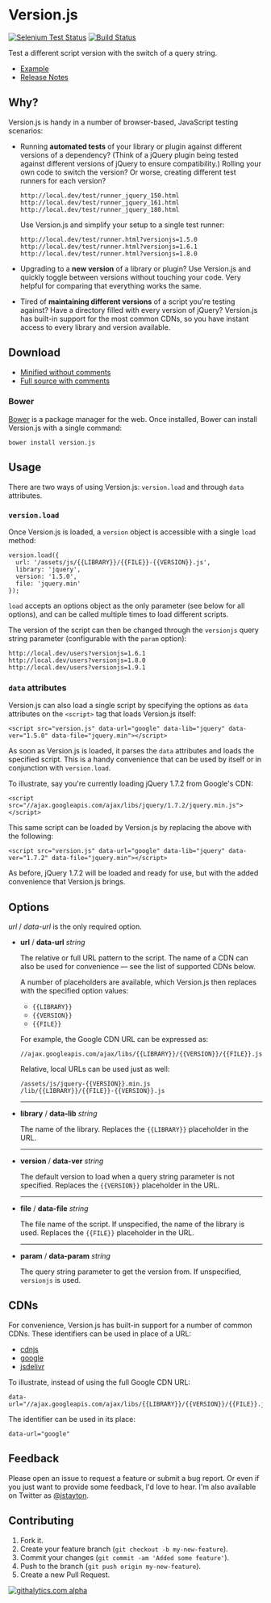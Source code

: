 Version.js
==========

[![Selenium Test Status](https://saucelabs.com/buildstatus/versionjs)](https://saucelabs.com/u/versionjs)
[![Build Status](https://secure.travis-ci.org/jstayton/version.js.png?branch=master)](https://travis-ci.org/jstayton/version.js)

Test a different script version with the switch of a query string.

*   [Example](http://jstayton.github.io/version.js)
*   [Release Notes](https://github.com/jstayton/version.js/wiki/Release-Notes)

Why?
----

Version.js is handy in a number of browser-based, JavaScript testing scenarios:

*   Running **automated tests** of your library or plugin against different
    versions of a dependency? (Think of a jQuery plugin being tested against
    different versions of jQuery to ensure compatibility.) Rolling your own code
    to switch the version? Or worse, creating different test runners for each
    version?

        http://local.dev/test/runner_jquery_150.html
        http://local.dev/test/runner_jquery_161.html
        http://local.dev/test/runner_jquery_180.html

    Use Version.js and simplify your setup to a single test runner:

        http://local.dev/test/runner.html?versionjs=1.5.0
        http://local.dev/test/runner.html?versionjs=1.6.1
        http://local.dev/test/runner.html?versionjs=1.8.0

*   Upgrading to a **new version** of a library or plugin? Use Version.js and
    quickly toggle between versions without touching your code. Very helpful for
    comparing that everything works the same.

*   Tired of **maintaining different versions** of a script you're testing
    against? Have a directory filled with every version of jQuery? Version.js
    has built-in support for the most common CDNs, so you have instant access to
    every library and version available.

Download
--------

*   [Minified without comments](https://raw.github.com/jstayton/version.js/master/build/version.min.js)
*   [Full source with comments](https://raw.github.com/jstayton/version.js/master/build/version.js)

### Bower

[Bower](http://bower.io) is a package manager for the web. Once installed, Bower
can install Version.js with a single command:

    bower install version.js

Usage
-----

There are two ways of using Version.js: `version.load` and through `data`
attributes.

### `version.load`

Once Version.js is loaded, a `version` object is accessible with a single `load`
method:

    version.load({
      url: '/assets/js/{{LIBRARY}}/{{FILE}}-{{VERSION}}.js',
      library: 'jquery',
      version: '1.5.0',
      file: 'jquery.min'
    });

`load` accepts an options object as the only parameter (see below for all
options), and can be called multiple times to load different scripts.

The version of the script can then be changed through the `versionjs` query
string parameter (configurable with the `param` option):

    http://local.dev/users?versionjs=1.6.1
    http://local.dev/users?versionjs=1.8.0
    http://local.dev/users?versionjs=1.9.1

### `data` attributes

Version.js can also load a single script by specifying the options as `data`
attributes on the `<script>` tag that loads Version.js itself:

    <script src="version.js" data-url="google" data-lib="jquery" data-ver="1.5.0" data-file="jquery.min"></script>

As soon as Version.js is loaded, it parses the `data` attributes and loads the
specified script. This is a handy convenience that can be used by itself or in
conjunction with `version.load`.

To illustrate, say you're currently loading jQuery 1.7.2 from Google's CDN:

    <script src="//ajax.googleapis.com/ajax/libs/jquery/1.7.2/jquery.min.js"></script>

This same script can be loaded by Version.js by replacing the above with the
following:

    <script src="version.js" data-url="google" data-lib="jquery" data-ver="1.7.2" data-file="jquery.min"></script>

As before, jQuery 1.7.2 will be loaded and ready for use, but with the added
convenience that Version.js brings.

Options
-------

_url_ / _data-url_ is the only required option.

*   **url** / **data-url** _string_

    The relative or full URL pattern to the script. The name of a CDN can also
    be used for convenience — see the list of supported CDNs below.

    A number of placeholders are available, which Version.js then replaces with
    the specified option values:

    *   `{{LIBRARY}}`
    *   `{{VERSION}}`
    *   `{{FILE}}`

    For example, the Google CDN URL can be expressed as:

        //ajax.googleapis.com/ajax/libs/{{LIBRARY}}/{{VERSION}}/{{FILE}}.js

    Relative, local URLs can be used just as well:

        /assets/js/jquery-{{VERSION}}.min.js
        /lib/{{LIBRARY}}/{{FILE}}-{{VERSION}}.js

    ----------------------------------------------------------------------------
*   **library** / **data-lib** _string_

    The name of the library. Replaces the `{{LIBRARY}}` placeholder in the URL.

    ----------------------------------------------------------------------------
*   **version** / **data-ver** _string_

    The default version to load when a query string parameter is not specified.
    Replaces the `{{VERSION}}` placeholder in the URL.

    ----------------------------------------------------------------------------
*   **file** / **data-file** _string_

    The file name of the script. If unspecified, the name of the library is
    used. Replaces the `{{FILE}}` placeholder in the URL.

    ----------------------------------------------------------------------------
*   **param** / **data-param** _string_

    The query string parameter to get the version from. If unspecified,
    `versionjs` is used.

CDNs
----

For convenience, Version.js has built-in support for a number of common CDNs.
These identifiers can be used in place of a URL:

*   [cdnjs](http://cdnjs.com)
*   [google](https://developers.google.com/speed/libraries/)
*   [jsdelivr](http://www.jsdelivr.com)

To illustrate, instead of using the full Google CDN URL:

    data-url="//ajax.googleapis.com/ajax/libs/{{LIBRARY}}/{{VERSION}}/{{FILE}}.js"

The identifier can be used in its place:

    data-url="google"

Feedback
--------

Please open an issue to request a feature or submit a bug report. Or even if
you just want to provide some feedback, I'd love to hear. I'm also available on
Twitter as [@jstayton](http://twitter.com/jstayton).

Contributing
------------

1.  Fork it.
2.  Create your feature branch (`git checkout -b my-new-feature`).
3.  Commit your changes (`git commit -am 'Added some feature'`).
4.  Push to the branch (`git push origin my-new-feature`).
5.  Create a new Pull Request.

[![githalytics.com alpha](https://cruel-carlota.pagodabox.com/318e47547846b170e3db832a01de1b83 "githalytics.com")](http://githalytics.com/jstayton/version.js)
